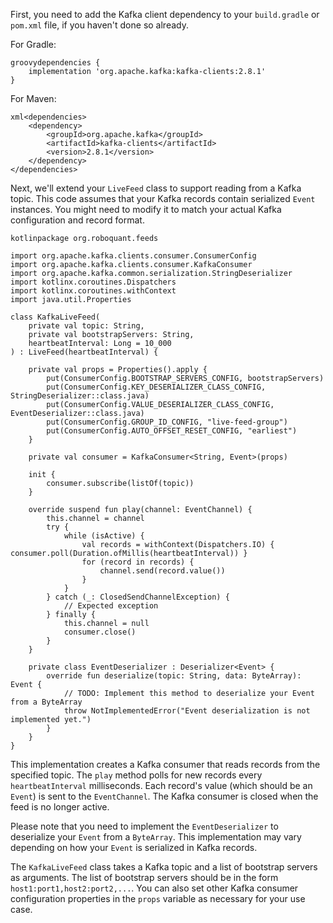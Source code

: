 First, you need to add the Kafka client dependency to your `build.gradle` or `pom.xml` file, if you haven't done so already.

For Gradle:

```
groovydependencies {
    implementation 'org.apache.kafka:kafka-clients:2.8.1'
}

```

For Maven:

```
xml<dependencies>
    <dependency>
        <groupId>org.apache.kafka</groupId>
        <artifactId>kafka-clients</artifactId>
        <version>2.8.1</version>
    </dependency>
</dependencies>

```

Next, we'll extend your `LiveFeed` class to support reading from a Kafka topic. This code assumes that your Kafka records contain serialized `Event` instances. You might need to modify it to match your actual Kafka configuration and record format.

```
kotlinpackage org.roboquant.feeds

import org.apache.kafka.clients.consumer.ConsumerConfig
import org.apache.kafka.clients.consumer.KafkaConsumer
import org.apache.kafka.common.serialization.StringDeserializer
import kotlinx.coroutines.Dispatchers
import kotlinx.coroutines.withContext
import java.util.Properties

class KafkaLiveFeed(
    private val topic: String,
    private val bootstrapServers: String,
    heartbeatInterval: Long = 10_000
) : LiveFeed(heartbeatInterval) {

    private val props = Properties().apply {
        put(ConsumerConfig.BOOTSTRAP_SERVERS_CONFIG, bootstrapServers)
        put(ConsumerConfig.KEY_DESERIALIZER_CLASS_CONFIG, StringDeserializer::class.java)
        put(ConsumerConfig.VALUE_DESERIALIZER_CLASS_CONFIG, EventDeserializer::class.java)
        put(ConsumerConfig.GROUP_ID_CONFIG, "live-feed-group")
        put(ConsumerConfig.AUTO_OFFSET_RESET_CONFIG, "earliest")
    }

    private val consumer = KafkaConsumer<String, Event>(props)

    init {
        consumer.subscribe(listOf(topic))
    }

    override suspend fun play(channel: EventChannel) {
        this.channel = channel
        try {
            while (isActive) {
                val records = withContext(Dispatchers.IO) { consumer.poll(Duration.ofMillis(heartbeatInterval)) }
                for (record in records) {
                    channel.send(record.value())
                }
            }
        } catch (_: ClosedSendChannelException) {
            // Expected exception
        } finally {
            this.channel = null
            consumer.close()
        }
    }

    private class EventDeserializer : Deserializer<Event> {
        override fun deserialize(topic: String, data: ByteArray): Event {
            // TODO: Implement this method to deserialize your Event from a ByteArray
            throw NotImplementedError("Event deserialization is not implemented yet.")
        }
    }
}

```

This implementation creates a Kafka consumer that reads records from the specified topic. The `play` method polls for new records every `heartbeatInterval` milliseconds. Each record's value (which should be an `Event`) is sent to the `EventChannel`. The Kafka consumer is closed when the feed is no longer active.

Please note that you need to implement the `EventDeserializer` to deserialize your `Event` from a `ByteArray`. This implementation may vary depending on how your `Event` is serialized in Kafka records.

The `KafkaLiveFeed` class takes a Kafka topic and a list of bootstrap servers as arguments. The list of bootstrap servers should be in the form `host1:port1,host2:port2,...`. You can also set other Kafka consumer configuration properties in the `props` variable as necessary for your use case.
